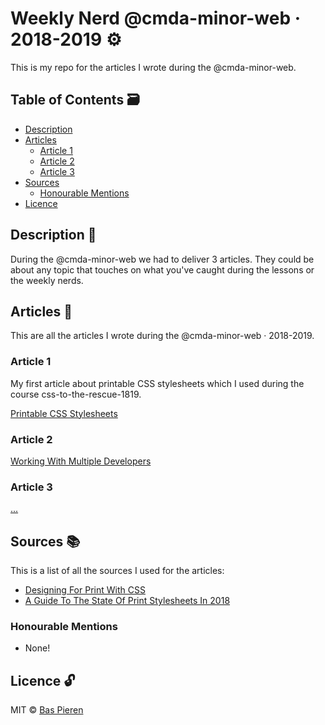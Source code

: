 # Weekly Nerd @cmda-minor-web · 2018-2019 ⚙️

This is my repo for the articles I wrote during the @cmda-minor-web.

## Table of Contents 🗃
* [Description](#description-)
* [Articles](#articles-)
  * [Article 1](#article-1)
  * [Article 2](#article-2)
  * [Article 3](#article-3)
* [Sources](#sources-)
  * [Honourable Mentions](#honourable-mentions)
* [Licence](#licence-)

## Description 📝
During the @cmda-minor-web we had to deliver 3 articles. They could be about any topic that touches on what you've caught during the lessons or the weekly nerds.

## Articles 📖
This are all the articles I wrote during the @cmda-minor-web · 2018-2019.

### Article 1
My first article about printable CSS stylesheets which I used during the course css-to-the-rescue-1819.

[Printable CSS Stylesheets](./articles/article-1.md)

### Article 2

[Working With Multiple Developers](./articles/article-2.md)

### Article 3

[...](./articles/article-3.md)

## Sources 📚
This is a list of all the sources I used for the articles:

  * [Designing For Print With CSS](https://www.smashingmagazine.com/2015/01/designing-for-print-with-css/)
  * [A Guide To The State Of Print Stylesheets In 2018](https://www.smashingmagazine.com/2018/05/print-stylesheets-in-2018/)

### Honourable Mentions

  * None!

## Licence 🔓
MIT © [Bas Pieren](https://github.com/BasPieren)
